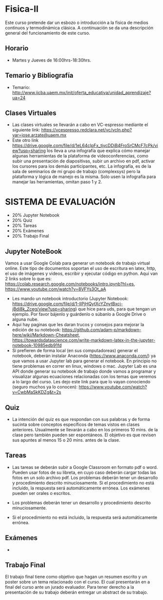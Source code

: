 # Fisica-II
Este curso pretende dar un esbozo o introducción a la física de medios continuos y termodinámica clásica. A continuación se da una descripción general del funcionamiento de este curso.

## Horario
* Martes y Jueves de 16:00hrs-18:30hrs.

## Temario y Bibliografía
* Temario: http://www.iicba.uaem.mx/init/oferta_educativa/unidad_aprendizaje?ua=24

## Clases Virtuales
* Las clases virtuales se llevarán a cabo en VC-espresso mediante el siguiente link: https://vcespresso.redclara.net/vc/vcIn.php?var=jose.arzate@uaem.mx
* Este otro link https://drive.google.com/file/d/1eL64cIpFx_tjycDDiB4FroSrCMcF7cPk/view?usp=sharing los lleva a una infografía que explica cómo manejar algunas herramientas de la plataforma de videoconferencias, como subir una presentación de diapositivas, subir un archivo en pdf, activar los cursores para los demás participantes, etc. La infografía, es de la sala de seminarios de mi grupo de trabajo (complexsys) pero la plataforma y lógica de manejo es la misma. Solo usen la infografía para manejar las herramientas, omitan paso 1 y 2.

# SISTEMA DE EVALUACIÓN
* 20% Jupyter Notebook
* 20% Quiz
* 20% Tareas 
* 20% Exámenes
* 20% Trabajo Final

## Jupyter NoteBook
Vamos a usar Google Colab para generar un notebook de trabajo virtual online. Este tipo de documentos soportan el uso de escritura en latex, http, el uso de imágenes y videos, escribir y ejecutar código en python. Aqui van 2 links sobre lo que es: https://colab.research.google.com/notebooks/intro.ipynb?hl=es, https://www.youtube.com/watch?v=8VFYs3Ot_aA
* Les mando un notebook  introductorio (Jupyter Notebook: https://drive.google.com/file/d/1-IIPjHQytXcYZnytBxcj-jBdi8k_Zceg/view?usp=sharing) que hice para uds, para que tengan un ejemplo. Por favor bájenlo y guárdenlo o súbanlo a Google Drive o alguna nube.
* Aqui hay paginas que les daran trucos y consejos para mejorar la edición de su notebook: https://github.com/adam-p/markdown-here/wiki/Markdown-Cheatsheet, https://towardsdatascience.com/write-markdown-latex-in-the-jupyter-notebook-10985edb91fd
* Si prefieren de forma local (en sus computadoreas) generar el notebook, deberán instalar Anaconda (https://www.anaconda.com/) ya que vamos a usar Jupyter lab para generar el notebook. En principio no tiene problemas en correr en linux, windows o mac. Jupyter Lab es una API donde generar su notebook de trabajo donde vamos a programar y visualizar algunas ecuaciones relacionadas con los temas que veremos a lo largo del curso. Les dejo este link para que lo vayan conociendo (seguro muchos ya lo conocen): https://www.youtube.com/watch?v=CwbMaSkKDZg&t=2s


## Quiz
* La intención del quiz es que respondan con sus palabras y de forma sucinta sobre conceptos específicos de temas vistos en clases anteriores. Usualmente se llevarán a cabo en los primeros 10 mins. de la clase pero también pueden ser espontáneos. El objetivo es que revisen sus apuntes al menos 15 o 20 mins. antes de la clase.

## Tareas
* Las tareas se deberán subir a Google Classroom en formato pdf o word. Pueden usar fotos de su libreta,  en  cuyo caso deberán cargar todas las fotos en un solo archivo pdf. Los problemas deberán tener un desarrollo y procedimiento descrito minuciosamente. Si el procedimiento no está incluido, la respuesta será automáticamente errónea.
Los exámenes pueden ser orales o escritos.

* Los problemas deberán tener un desarrollo y procedimiento descrito minuciosamente.
* Si el procedimiento no está incluido, la respuesta será automáticamente errónea.

## Exámenes
*

## Trabajo Final
El trabajo final tiene como objetivo que hagan un resumen escrito y un poster sobre un tema relacionado con el curso. El cual presentarán en a final del curso ante un jurado evaluador. Para tener derecho a la presentación de su trabajo deberán entregar un abstract de su trabajo.
